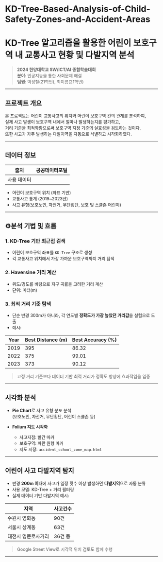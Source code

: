 # KD-Tree-Based-Analysis-of-Child-Safety-Zones-and-Accident-Areas

# KD-Tree 알고리즘을 활용한 어린이 보호구역 내 교통사고 현황 및 다발지역 분석

> **2024 한양대학교 SW/ICT/AI 종합학술대회**  
> **분야**: 인공지능을 통한 사회문제 해결  
> **팀원**: 박성철(21학번), 최이름(21학번)

---

## 프로젝트 개요

본 프로젝트는 어린이 교통사고의 위치와 어린이 보호구역 간의 관계를 분석하여,  
실제 사고 발생이 보호구역 내에서 얼마나 발생하는지를 평가하고,  
거리 기준을 최적화함으로써 보호구역 지정 기준의 실효성을 검토하는 것이다.  
또한 사고가 자주 발생하는 다발지역을 자동으로 식별하고 시각화하였다.

---

## 데이터 정보

| 출처 | 공공데이터포털|
|------|------------------------------|
| 사용 데이터 |
- 어린이 보호구역 위치 (좌표 기반)
- 교통사고 통계 (2019~2023년)
- 사고 유형(보호노인, 자전거, 무단횡단, 보호 및 스쿨존 어린이)

---

## ⚙분석 기법 및 흐름

### 1. KD-Tree 기반 최근접 검색
- 어린이 보호구역 좌표를 `KD-Tree` 구조로 생성
- 각 교통사고 위치에서 가장 가까운 보호구역까지 거리 탐색

### 2. Haversine 거리 계산
- 위도/경도를 바탕으로 지구 곡률을 고려한 거리 계산
- 단위: 미터(m)

### 3. 최적 거리 기준 탐색
- 단순 반경 300m가 아니라, 각 연도별 **정확도가 가장 높았던 거리값**을 실험으로 도출
- 예시:

| Year | Best Distance (m) | Best Accuracy (%) |
|------|-------------------|--------------------|
| 2019 | 395               | 86.32              |
| 2022 | 375               | 99.01              |
| 2023 | 373               | 90.12              |

> 고정 거리 기준보다 데이터 기반 최적 거리가 정확도 향상에 효과적임을 입증

---

## 시각화 분석

- **Pie Chart**로 사고 유형 분포 분석  
  (보호노인, 자전거, 무단횡단, 어린이 스쿨존 등)

- **Folium 지도 시각화**  
  - 사고지점: 빨간 마커  
  - 보호구역: 파란 원형 마커  
  - 지도 저장: `accident_school_zone_map.html`

---

## 어린이 사고 다발지역 탐지

- 반경 **200m 이내**에 사고가 일정 횟수 이상 발생하면 **다발지역**으로 자동 분류
- 사용 모델: KD-Tree + 거리 필터링
- 실제 데이터 기반 다발지역 예시:

| 지역 | 사고건수 |
|------|----------|
| 수원시 영화동 | 90건 |
| 서울시 상계동 | 63건 |
| 대전시 명문로사거리 | 36건 등

> Google Street View로 시각적 위치 검토도 함께 수행

---
